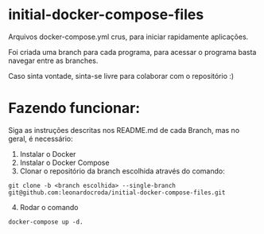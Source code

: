 # initial-docker-compose-files
Arquivos docker-compose.yml crus, para iniciar rapidamente aplicações.

Foi criada uma branch para cada programa, para acessar o programa basta navegar entre as branches. 

Caso sinta vontade, sinta-se livre para colaborar com o repositório :)

# Fazendo funcionar:
Siga as instruções descritas nos README.md de cada Branch, mas no geral, é necessário:

1. Instalar o Docker
2. Instalar o Docker Compose
3. Clonar o repositório da branch escolhida através do comando: 
```
git clone -b <branch escolhida> --single-branch git@github.com:leonardocroda/initial-docker-compose-files.git
```
4. Rodar o comando 
```
docker-compose up -d.
```
